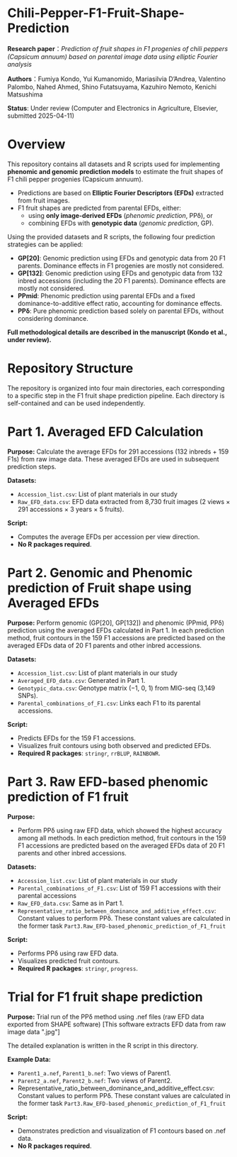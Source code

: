 # Chili-Pepper-F1-Fruit-Shape-Prediction
**Research paper**：*Prediction of fruit shapes in F1 progenies of chili peppers (Capsicum annuum) based on parental image data using elliptic Fourier analysis*

**Authors**：Fumiya Kondo, Yui Kumanomido, Mariasilvia D’Andrea, Valentino Palombo, Nahed Ahmed, Shino Futatsuyama, Kazuhiro Nemoto, Kenichi Matsushima

**Status**: Under review (Computer and Electronics in Agriculture, Elsevier, submitted 2025-04-11)

# Overview
This repository contains all datasets and R scripts used for implementing **phenomic and genomic prediction models** to estimate the fruit shapes of F1 chili pepper progenies (Capsicum annuum).

* Predictions are based on **Elliptic Fourier Descriptors (EFDs)** extracted from fruit images.
* F1 fruit shapes are predicted from parental EFDs, either:
    * using **only image-derived EFDs** (*phenomic prediction*, PPδ), or
    * combining EFDs with **genotypic data** (*genomic prediction*, GP).

Using the provided datasets and R scripts, the following four prediction strategies can be applied:

* **GP[20]**: Genomic prediction using EFDs and genotypic data from 20 F1 parents. Dominance effects in F1 progenies are mostly not considered.
* **GP[132]**: Genomic prediction using EFDs and genotypic data from 132 inbred accessions (including the 20 F1 parents). Dominance effects are mostly not considered.
* **PPmid**: Phenomic prediction using parental EFDs and a fixed dominance-to-additive effect ratio, accounting for dominance effects.
* **PPδ**: Pure phenomic prediction based solely on parental EFDs, without considering dominance.

**Full methodological details are described in the manuscript (Kondo et al., under review).**

# Repository Structure
The repository is organized into four main directories, each corresponding to a specific step in the F1 fruit shape prediction pipeline. Each directory is self-contained and can be used independently.

# Part 1. Averaged EFD Calculation
**Purpose:** 
Calculate the average EFDs for 291 accessions (132 inbreds + 159 F1s) from raw image data. These averaged EFDs are used in subsequent prediction steps.

**Datasets:**
* `Accession_list.csv`: List of plant materials in our study
* `Raw_EFD_data.csv`: EFD data extracted from 8,730 fruit images (2 views × 291 accessions × 3 years × 5 fruits).

**Script:**
* Computes the average EFDs per accession per view direction.
* **No R packages required**.

# Part 2. Genomic and Phenomic prediction of Fruit shape using Averaged EFDs
**Purpose:** 
Perform genomic (GP[20], GP[132]) and phenomic (PPmid, PPδ) prediction using the averaged EFDs calculated in Part 1.
In each prediction method, fruit contours in the 159 F1 accessions are predicted based on the averaged EFDs data of 20 F1 parents and other inbred accessions.

**Datasets:**
* `Accession_list.csv`: List of plant materials in our study
* `Averaged_EFD_data.csv`: Generated in Part 1.
* `Genotypic_data.csv`: Genotype matrix (−1, 0, 1) from MIG-seq (3,149 SNPs).
* `Parental_combinations_of_F1.csv`: Links each F1 to its parental accessions.

**Script:**
* Predicts EFDs for the 159 F1 accessions.
* Visualizes fruit contours using both observed and predicted EFDs.
* **Required R packages**: `stringr`, `rrBLUP`, `RAINBOWR`.

# Part 3. Raw EFD-based phenomic prediction of F1 fruit
**Purpose:**
* Perform PPδ using raw EFD data, which showed the highest accuracy among all methods.
In each prediction method, fruit contours in the 159 F1 accessions are predicted based on the averaged EFDs data of 20 F1 parents and other inbred accessions.

**Datasets:**
* `Accession_list.csv`: List of plant materials in our study
* `Parental_combinations_of_F1.csv`: List of 159 F1 accessions with their parental accessions
* `Raw_EFD_data.csv`: Same as in Part 1.
* `Representative_ratio_between_dominance_and_additive_effect.csv`: Constant values to perform PPδ. These constant values are calculated in the former task `Part3.Raw_EFD-based_phenomic_prediction_of_F1_fruit`

**Script:**
* Performs PPδ using raw EFD data.
* Visualizes predicted fruit contours.
* **Required R packages**: `stringr`, `progress`. 

# Trial for F1 fruit shape prediction
**Purpose:**
Trial run of the PPδ method using .nef files (raw EFD data exported from SHAPE software)
[This software extracts EFD data from raw image data ".jpg"]

The detailed explanation is written in the R script in this directory.

**Example Data:**
* `Parent1_a.nef`, `Parent1_b.nef`: Two views of Parent1.
* `Parent2_a.nef`, `Parent2_b.nef`: Two views of Parent2.
* Representative_ratio_between_dominance_and_additive_effect.csv: Constant values to perform PPδ. These constant values are calculated in the former task `Part3.Raw_EFD-based_phenomic_prediction_of_F1_fruit`

**Script:**
* Demonstrates prediction and visualization of F1 contours based on .nef data.
* **No R packages required**.
